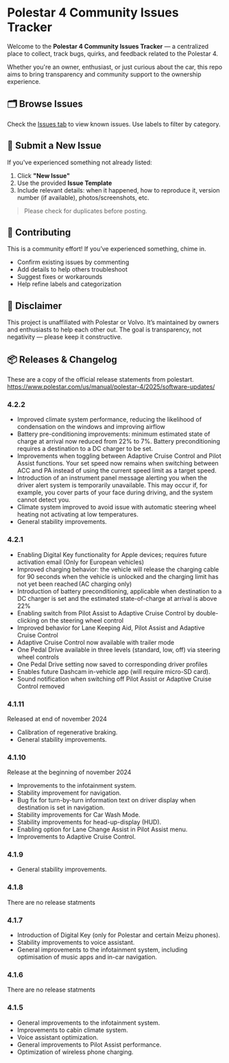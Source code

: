 # Polestar 4 Community Issues Tracker

Welcome to the **Polestar 4 Community Issues Tracker** — a centralized place to collect, track bugs, quirks, and feedback related to the Polestar 4.

Whether you're an owner, enthusiast, or just curious about the car, this repo aims to bring transparency and community support to the ownership experience.

## 🗂 Browse Issues

Check the [Issues tab](https://github.com/Polestar-Community/polestar4/issues) to view known issues. Use labels to filter by category.

## 📝 Submit a New Issue

If you've experienced something not already listed:
1. Click **"New Issue"**
2. Use the provided **Issue Template**
3. Include relevant details: when it happened, how to reproduce it, version number (if available), photos/screenshots, etc.

> Please check for duplicates before posting.

## 🤝 Contributing

This is a community effort! If you’ve experienced something, chime in.
- Confirm existing issues by commenting
- Add details to help others troubleshoot
- Suggest fixes or workarounds
- Help refine labels and categorization

## 📍 Disclaimer

This project is unaffiliated with Polestar or Volvo. It’s maintained by owners and enthusiasts to help each other out. The goal is transparency, not negativity — please keep it constructive.

## 📦 Releases & Changelog

These are a copy of the official release statements from polestart.
https://www.polestar.com/us/manual/polestar-4/2025/software-updates/

### 4.2.2

- Improved climate system performance, reducing the likelihood of condensation on the windows and improving airflow
- Battery pre-conditioning improvements: minimum estimated state of charge at arrival now reduced from 22% to 7%. Battery preconditioning requires a destination to a DC charger to be set.
- Improvements when toggling between Adaptive Cruise Control and Pilot Assist functions. Your set speed now remains when switching between ACC and PA instead of using the current speed limit as a target speed.
- Introduction of an instrument panel message alerting you when the driver alert system is temporarily unavailable. This may occur if, for example, you cover parts of your face during driving, and the system cannot detect you.
- Climate system improved to avoid issue with automatic steering wheel heating not activating at low temperatures.
- General stability improvements.

### 4.2.1

- Enabling Digital Key functionality for Apple devices; requires future activation email (Only for European vehicles)
- Improved charging behavior: the vehicle will release the charging cable for 90 seconds when the vehicle is unlocked and the charging limit has not yet been reached (AC charging only)
- Introduction of battery preconditioning, applicable when destination to a DC charger is set and the estimated state-of-charge at arrival is above 22%
- Enabling switch from Pilot Assist to Adaptive Cruise Control by double-clicking on the steering wheel control
- Improved behavior for Lane Keeping Aid, Pilot Assist and Adaptive Cruise Control 
- Adaptive Cruise Control now available with trailer mode
- One Pedal Drive available in three levels (standard, low, off) via steering wheel controls
- One Pedal Drive setting now saved to corresponding driver profiles
- Enables future Dashcam in-vehicle app (will require micro-SD card).
- Sound notification when switching off Pilot Assist or Adaptive Cruise Control removed

### 4.1.11 

Released at end of november 2024

- Calibration of regenerative braking.
- General stability improvements.

### 4.1.10

Release at the beginning of november 2024

- Improvements to the infotainment system.
- Stability improvement for navigation.
- Bug fix for turn-by-turn information text on driver display when destination is set in navigation.
- Stability improvements for Car Wash Mode.
- Stability improvements for head-up-display (HUD).
- Enabling option for Lane Change Assist in Pilot Assist menu.
- Improvements to Adaptive Cruise Control.

### 4.1.9

- General stability improvements.

### 4.1.8

There are no release statments

### 4.1.7

- Introduction of Digital Key (only for Polestar and certain Meizu phones).
- Stability improvements to voice assistant.
- General improvements to the infotainment system, including optimisation of music apps and in-car navigation.

### 4.1.6

There are no release statments

### 4.1.5

- General improvements to the infotainment system.
- Improvements to cabin climate system.
- Voice assistant optimization.
- General improvements to Pilot Assist performance.
- Optimization of wireless phone charging.
